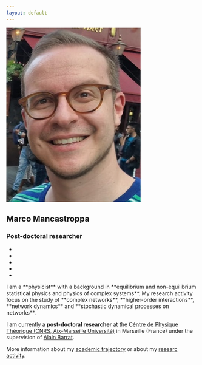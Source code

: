 ```yaml
---
layout: default
---
```

<section id="about" class="home-section wg-about   "  >
  <div class="container">
    <div class="row">
      <div class="col-12 col-lg-4">
        <div id="profile">
          <img class="avatar avatar-circle" src="/pictures/me.jpg" alt="Marco Mancastroppa">
            <div class="portrait-title">
              <h2>Marco Mancastroppa</h2>
              <h3>Post-doctoral researcher</h3>        
            </div>
        <ul class="network-icon" aria-hidden="true">
          <li>
          <a href="https://marco-mancastroppa.github.io/contacts.html" >
            <i class="fas fa-envelope big-icon"></i>
          </a>
          </li>
          <li>
          <a href="https://bsky.app/profile/marco-mancastroppa.bsky.social" target="_blank" rel="noopener">
            <i class="fab fa-bluesky big-icon"></i>
          </a>
          </li>
          <li>
          <a href="https://scholar.google.com/citations?user=4UKBmnoAAAAJ&hl=en" target="_blank" rel="noopener">
            <i class="fas fa-graduation-cap big-icon"></i>
          </a>
          </li>
          <li>
          <a href="https://github.com/marco-mancastroppa" target="_blank" rel="noopener">
            <i class="fab fa-github big-icon"></i>
          </a>
          </li>
          <li>
          <a href="https://fr.linkedin.com/in/marco-mancastroppa-b3587611a" >
            <i class="fab fa-linkedin big-icon"></i>
          </a>
          </li>
        </ul>
    </div>
  </div>
  <div class="col-12 col-lg-8">
  I am a **physicist** with a background in **equilibrium and non-equilibrium statistical physics and physics of complex systems**. My research activity focus on the study of **complex networks**, **higher-order interactions**, **network dynamics** and **stochastic dynamical processes on networks**.

I am currently a **post-doctoral researcher** at the [Céntre de Physique Théorique (CNRS, Aix-Marseille Université)](https://www.cpt.univ-mrs.fr/) in Marseille (France) under the supervision of [Alain Barrat](https://www.cpt.univ-mrs.fr/~barrat/).

More information about my [academic trajectory](https://marco-mancastroppa.github.io/timeline.html) or about my [researc activity](https://marco-mancastroppa.github.io/publications.html).
  </div>
</div>
</div>
</section>


